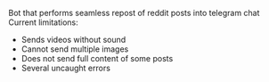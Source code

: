 Bot that performs seamless repost of reddit posts into telegram chat\
Current limitations:
- Sends videos without sound
- Cannot send multiple images
- Does not send full content of some posts
- Several uncaught errors
